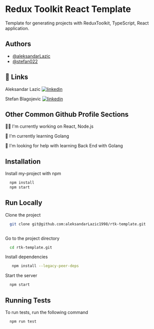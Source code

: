 
# Redux Toolkit React Template

Template for generating projects with ReduxToolkit, TypeScript, React application.

## Authors

- [@aleksandarLazic](https://www.github.com/aleksandarLazic1998)
- [@stefan022](https://github.com/stefan022)


## 🔗 Links
Aleksandar Lazic
[![linkedin](https://img.shields.io/badge/linkedin-0A66C2?style=for-the-badge&logo=linkedin&logoColor=white)](https://www.linkedin.com/in/aleksandar-lazic-1474911b8/)

Stefan Blagojevic
[![linkedin](https://img.shields.io/badge/linkedin-0A66C2?style=for-the-badge&logo=linkedin&logoColor=white)](https://www.linkedin.com/in/stefan-blagojevi%C4%87-2aa3a5273/)


## Other Common Github Profile Sections
👩‍💻 I'm currently working on React, Node.js

🧠 I'm currently learning Golang

🤔 I'm looking for help with learning Back End with Golang



## Installation

Install my-project with npm

```bash
  npm install
  npm start
```
    
## Run Locally

Clone the project

```bash
  git clone git@github.com:aleksandarLazic1998/rtk-template.git
 
```

Go to the project directory

```bash
  cd rtk-template.git
```

Install dependencies

```bash
   npm install --legacy-peer-deps
```

Start the server

```bash
  npm start
```


## Running Tests

To run tests, run the following command

```bash
  npm run test
```

